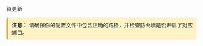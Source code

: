 
待更新
<div style="background-color: #fef3c7; border-left: 4px solid #f59e0b; padding: 10px; border-radius: 5px;">
  <strong>注意：</strong> 请确保你的配置文件中包含正确的路径，并检查防火墙是否开启了对应端口。
</div
